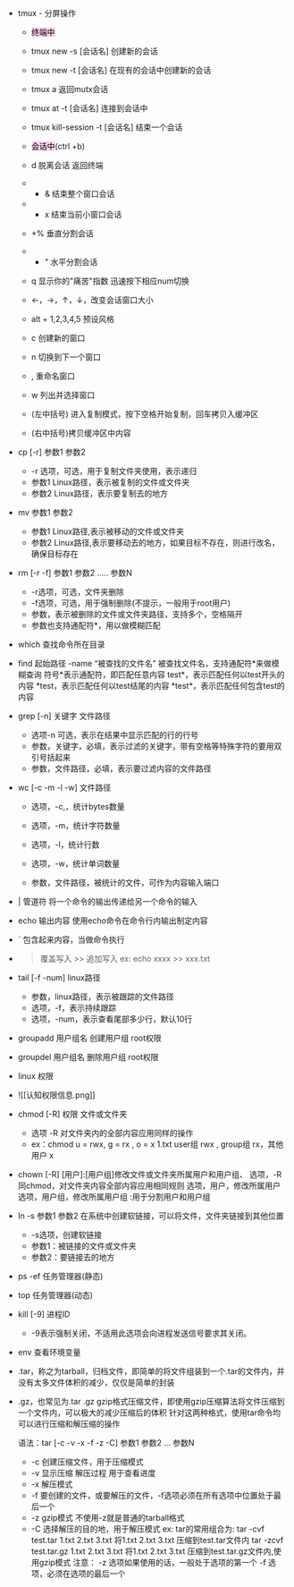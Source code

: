- tmux - 分屏操作
	- <mark style="background: #FFB8EBA6;">终端中</mark>
	- tmux new -s [会话名] 创建新的会话
	- tmux new -t [会话名] 在现有的会话中创建新的会话
	- tmux a 返回mutx会话 
	- tmux  at -t [会话名]  连接到会话中
	- tmux kill-session -t [会话名] 结束一个会话


	- <mark style="background: #FFB8EBA6;">会话中</mark>(ctrl +b)
	- d 脱离会话 返回终端
	- + & 结束整个窗口会话
	- + x 结束当前小窗口会话
	- +% 垂直分割会话
	- + " 水平分割会话
	- q 显示你的"痛苦"指数 迅速按下相应num切换
	-  ←，→，↑，↓，改变会话窗口大小
	- alt + 1,2,3,4,5 预设风格
	- c 创建新的窗口
	- n 切换到下一个窗口
	- , 重命名窗口
	- w 列出并选择窗口
	- (左中括号) 进入复制模式，按下空格开始复制，回车拷贝入缓冲区
	- (右中括号)拷贝缓冲区中内容

- cp [-r] 参数1 参数2
	- -r 选项，可选，用于复制文件夹使用，表示递归
	- 参数1 Linux路径，表示被复制的文件或文件夹
	- 参数2 Linux路径，表示要复制去的地方

- mv 参数1 参数2
	- 参数1 Linux路径,表示被移动的文件或文件夹
	- 参数2 Linux路径,表示要移动去的地方，如果目标不存在，则进行改名，确保目标存在

- rm [-r -f] 参数1 参数2 ..... 参数N
	- -r选项，可选，文件夹删除
	- -f选项，可选，用于强制删除(不提示，一般用于root用户)
	- 参数，表示被删除的文件或文件夹路径，支持多个，空格隔开
	- 参数也支持通配符*，用以做模糊匹配

- which 查找命令所在目录

- find 起始路径 -name “被查找的文件名”
	被查找文件名，支持通配符\*来做模糊查询
	符号\*表示通配符，即匹配任意内容
	test\*，表示匹配任何以test开头的内容
	\*test，表示匹配任何以test结尾的内容
	\*test\*，表示匹配任何包含test的内容

- grep [-n] 关键字 文件路径
	- 选项-n 可选，表示在结果中显示匹配的行的行号
	- 参数，关键字，必填，表示过滤的关键字，带有空格等特殊字符的要用双引号括起来
	- 参数，文件路径，必填，表示要过滤内容的文件路径

- wc [-c -m -l -w] 文件路径
	- 选项，-c,，统计bytes数量

	- 选项，-m，统计字符数量
	- 选项，-l，统计行数
	- 选项，-w，统计单词数量
	- 参数，文件路径，被统计的文件，可作为内容输入端口

- | 管道符 将一个命令的输出传递给另一个命令的输入

- echo 输出内容 使用echo命令在命令行内输出制定内容

- \` 包含起来内容，当做命令执行

- > 覆盖写入             >> 追加写入  ex: echo xxxx >> xxx.txt 

- tail [-f -num] linux路径
	- 参数，linux路径，表示被跟踪的文件路径
	- 选项，-f，表示持续跟踪
	- 选项，-num，表示查看尾部多少行，默认10行

- groupadd 用户组名   创建用户组   root权限
- groupdel 用户组名    删除用户组   root权限

- linux 权限
- ![[认知权限信息.png]]

 - chmod [-R] 权限 文件或文件夹
	- 选项 -R 对文件夹内的全部内容应用同样的操作
	- ex：chmod u = rwx, g = rx , o = x  1.txt
			user组 rwx , group组 rx，其他用户 x


- chown [-R] [用户]:[用户组]修改文件或文件夹所属用户和用户组、
		选项，-R 同chmod，对文件夹内容全部内容应用相同规则
		选项，用户，修改所属用户
		选项，用户组，修改所属用户组
		:用于分割用户和用户组


- ln -s 参数1 参数2 在系统中创建软链接，可以将文件，文件夹链接到其他位置
	- -s选项，创建软链接
	- 参数1：被链接的文件或文件夹
	- 参数2：要链接去的地方


- ps -ef 任务管理器(静态)
- top 任务管理器(动态)

- kill [-9] 进程ID  
	- -9表示强制关闭，不适用此选项会向进程发送信号要求其关闭。

- env 查看环境变量

- .tar，称之为tarball，归档文件，即简单的将文件组装到一个.tar的文件内，并没有太多文件体积的减少，仅仅是简单的封装
- .gz，也常见为.tar .gz gzip格式压缩文件，即使用gzip压缩算法将文件压缩到一个文件内，可以极大的减少压缩后的体积
	针对这两种格式，使用tar命令均可以进行压缩和解压缩的操作

	语法：tar [-c -v -x -f -z -C] 参数1 参数2  ... 参数N
	- -c 创建压缩文件，用于压缩模式
	- -v 显示压缩 解压过程 用于查看进度
	- -x 解压模式
	- -f 要创建的文件，或要解压的文件，-f选项必须在所有选项中位置处于最后一个
	- -z gzip模式 不使用-z就是普通的tarball格式
	- -C 选择解压的目的地，用于解压模式
	ex: 
	tar的常用组合为:
		 tar -cvf test.tar 1.txt 2.txt 3.txt
		 将1.txt 2.txt 3.txt 压缩到test.tar文件内
		 tar -zcvf test.tar.gz 1.txt 2.txt 3.txt
		 将1.txt 2.txt 3.txt 压缩到test.tar.gz文件内,使用gzip模式
		 注意：
		  -z 选项如果使用的话，一般处于选项的第一个
		  -f 选项，必须在选项的最后一个